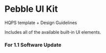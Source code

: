 # Pebble UI Kit

HQPS template + Design Guidelines

Includes all of the available built-in UI elements.

### For 1.1 Software Update